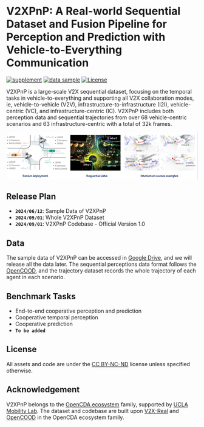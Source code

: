 [//]: # ([![PWC]&#40;https://img.shields.io/endpoint.svg?url=https://paperswithcode.com/badge/v2x-vit-vehicle-to-everything-cooperative/3d-object-detection-on-v2xset&#41;]&#40;https://paperswithcode.com/sota/3d-object-detection-on-v2xset?p=v2x-vit-vehicle-to-everything-cooperative&#41;)

# V2XPnP: A Real-world Sequential Dataset and Fusion Pipeline for Perception and Prediction with Vehicle-to-Everything Communication

[//]: # ([![paper]&#40;https://img.shields.io/badge/arXiv-Paper-<COLOR>.svg&#41;]&#40;https://arxiv.org/abs/2203.10638&#41;)
[![supplement](https://img.shields.io/badge/Supplementary-Material-blue)]()
[![data sample](https://img.shields.io/badge/Dataset-Sample-<COLOR>.svg)](https://drive.google.com/drive/folders/1ZjVW-OKu-afIoiqfQJgFYwHOWzWE8_e8?usp=sharing)
[![License](https://img.shields.io/badge/License-CC_BY_NC_ND_4.0-F9D371)](https://creativecommons.org/licenses/by-nc-nd/4.0/)


V2XPnP is a large-scale V2X sequential dataset, focusing on the temporal tasks in vehicle-to-everything and supporting all V2X collaboration modes, ie, vehicle-to-vehicle (V2V), infrastructure-to-infrastructure (I2I), vehicle-centric (VC), and infrastructure-centric (IC). V2XPnP includes both perception data and sequential trajectories from over 68 vehicle-centric scenarios and 63 infrastructure-centric with a total of 32k frames.


![teaser](images/V2XPnP_github.png)

## Release Plan
- **`2024/06/12`**: Sample Data of V2XPnP 
- **`2024/09/01`**: Whole V2XPnP Dataset
- **`2024/09/01`**: V2XPnP Codebase - Official Version 1.0


## Data
The sample data of V2XPnP can be accessed in [Google Drive](https://drive.google.com/drive/folders/1ZjVW-OKu-afIoiqfQJgFYwHOWzWE8_e8?usp=sharing), and we will release all the data later. The sequential perceptions data format follows the [OpenCOOD](https://opencood.readthedocs.io/en/latest/md_files/data_annotation_tutorial.html), and the trajectory dataset records the whole trajectory of each agent in each scenario.


## Benchmark Tasks
- End-to-end cooperative perception and prediction
- Cooperative temporal perception
- Cooperative prediction
- **`To be added`**

## License
All assets and code are under the [CC BY-NC-ND](https://creativecommons.org/licenses/by-nc-nd/4.0/) license unless specified otherwise.

## Acknowledgement
V2XPnP belongs to the [OpenCDA ecosystem](https://arxiv.org/abs/2301.07325) family, supported by [UCLA Mobility Lab](https://mobility-lab.seas.ucla.edu/). The dataset and codebase are built upon [V2X-Real](https://arxiv.org/abs/2403.16034) and [OpenCOOD](https://github.com/DerrickXuNu/OpenCOOD) in the OpenCDA ecosystem family.
